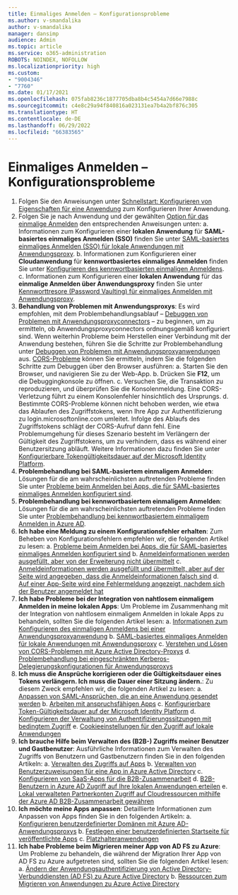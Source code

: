 ```yaml
---
title: Einmaliges Anmelden – Konfigurationsprobleme
ms.author: v-smandalika
author: v-smandalika
manager: dansimp
audience: Admin
ms.topic: article
ms.service: o365-administration
ROBOTS: NOINDEX, NOFOLLOW
ms.localizationpriority: high
ms.custom:
- "9004346"
- "7760"
ms.date: 01/17/2021
ms.openlocfilehash: 075fab8236c1877705dba8b4c5454a7d66e7988c
ms.sourcegitcommit: c4e8c29a94f840816a023131ea7b4a2bf876c305
ms.translationtype: HT
ms.contentlocale: de-DE
ms.lasthandoff: 06/29/2022
ms.locfileid: "66383565"
---
```

# <a name="sso-configuration-issues"></a>Einmaliges Anmelden – Konfigurationsprobleme

1. Folgen Sie den Anweisungen unter [Schnellstart: Konfigurieren von Eigenschaften für eine Anwendung](https://docs.microsoft.com/azure/active-directory/manage-apps/add-application-portal-configure) zum Konfigurieren Ihrer Anwendung.
2. Folgen Sie je nach Anwendung und der gewählten [Option für das einmalige Anmelden](https://docs.microsoft.com/azure/active-directory/manage-apps/sso-options) den entsprechenden Anweisungen unten: a. Informationen zum Konfigurieren einer **lokalen Anwendung** für **SAML-basiertes einmaliges Anmelden (SSO)** finden Sie unter [SAML-basiertes einmaliges Anmelden (SSO) für lokale Anwendungen mit Anwendungsproxy](https://docs.microsoft.com/azure/active-directory/manage-apps/application-proxy-configure-single-sign-on-on-premises-apps).
    b. Informationen zum Konfigurieren einer **Cloudanwendung** für **kennwortbasiertes einmaliges Anmelden** finden Sie unter [Konfigurieren des kennwortbasierten einmaligen Anmeldens](https://docs.microsoft.com/azure/active-directory/manage-apps/configure-password-single-sign-on-non-gallery-applications).
    c. Informationen zum Konfigurieren einer **lokalen Anwendung** für das **einmalige Anmelden über Anwendungsproxy** finden Sie unter [Kennworttresore (Password Vaulting) für einmaliges Anmelden mit Anwendungsproxy](https://docs.microsoft.com/azure/active-directory/manage-apps/application-proxy-configure-single-sign-on-password-vaulting).
3. **Behandlung von Problemen mit Anwendungsproxys**: Es wird empfohlen, mit dem Problembehandlungsablauf – [Debuggen von Problemen mit Anwendungsproxyconnectors](https://docs.microsoft.com/azure/active-directory/manage-apps/application-proxy-debug-connectors) – zu beginnen, um zu ermitteln, ob Anwendungsproxyconnectors ordnungsgemäß konfiguriert sind. Wenn weiterhin Probleme beim Herstellen einer Verbindung mit der Anwendung bestehen, führen Sie die Schritte zur Problembehandlung unter [Debuggen von Problemen mit Anwendungsproxyanwendungen](https://docs.microsoft.com/azure/active-directory/manage-apps/application-proxy-debug-apps) aus. [CORS-Probleme](https://docs.microsoft.com/azure/active-directory/manage-apps/application-proxy-understand-cors-issues#understand-and-identify-cors-issues) können Sie ermitteln, indem Sie die folgenden Schritte zum Debuggen über den Browser ausführen: a. Starten Sie den Browser, und navigieren Sie zu der Web-App.
    b. Drücken Sie **F12**, um die Debuggingkonsole zu öffnen.
    c. Versuchen Sie, die Transaktion zu reproduzieren, und überprüfen Sie die Konsolenmeldung. Eine CORS-Verletzung führt zu einem Konsolenfehler hinsichtlich des Ursprungs.
    d. Bestimmte CORS-Probleme können nicht behoben werden, wie etwa das Ablaufen des Zugriffstokens, wenn Ihre App zur Authentifizierung zu login.microsoftonline.com umleitet. Infolge des Ablaufs des Zugriffstokens schlägt der CORS-Aufruf dann fehl. Eine Problemumgehung für dieses Szenario besteht im Verlängern der Gültigkeit des Zugriffstokens, um zu verhindern, dass es während einer Benutzersitzung abläuft. Weitere Informationen dazu finden Sie unter [Konfigurierbare Tokengültigkeitsdauer auf der Microsoft Identity Platform](https://docs.microsoft.com/azure/active-directory/develop/active-directory-configurable-token-lifetimes).
4. **Problembehandlung bei SAML-basiertem einmaligem Anmelden**: Lösungen für die am wahrscheinlichsten auftretenden Probleme finden Sie unter [Probleme beim Anmelden bei Apps, die für SAML-basiertes einmaliges Anmelden konfiguriert sind](https://docs.microsoft.com/azure/active-directory/manage-apps/application-sign-in-problem-federated-sso-gallery).
5. **Problembehandlung bei kennwortbasiertem einmaligem Anmelden**: Lösungen für die am wahrscheinlichsten auftretenden Probleme finden Sie unter [Problembehandlung bei kennwortbasiertem einmaligem Anmelden in Azure AD](https://docs.microsoft.com/azure/active-directory/manage-apps/troubleshoot-password-based-sso).
6. **Ich habe eine Meldung zu einem Konfigurationsfehler erhalten**: Zum Beheben von Konfigurationsfehlern empfehlen wir, die folgenden Artikel zu lesen: a. [Probleme beim Anmelden bei Apps, die für SAML-basiertes einmaliges Anmelden konfiguriert sind](https://docs.microsoft.com/azure/active-directory/manage-apps/application-sign-in-problem-federated-sso-gallery) b. [Anmeldeinformationen werden ausgefüllt, aber von der Erweiterung nicht übermittelt](https://docs.microsoft.com/azure/active-directory/manage-apps/troubleshoot-password-based-sso#credentials-are-filled-in-but-the-extension-does-not-submit-them) c. [Anmeldeinformationen werden ausgefüllt und übermittelt, aber auf der Seite wird angegeben, dass die Anmeldeinformationen falsch sind](https://docs.microsoft.com/azure/active-directory/manage-apps/troubleshoot-password-based-sso) d. [Auf einer App-Seite wird eine Fehlermeldung angezeigt, nachdem sich der Benutzer angemeldet hat](https://docs.microsoft.com/azure/active-directory/manage-apps/application-sign-in-problem-application-error)
7. **Ich habe Probleme bei der Integration von nahtlosem einmaligem Anmelden in meine lokalen Apps**: Um Probleme im Zusammenhang mit der Integration von nahtlosem einmaligem Anmelden in lokale Apps zu behandeln, sollten Sie die folgenden Artikel lesen: a. [Informationen zum Konfigurieren des einmaligen Anmeldens bei einer Anwendungsproxyanwendung](https://docs.microsoft.com/azure/active-directory/manage-apps/application-proxy-config-sso-how-to) b. [SAML-basiertes einmaliges Anmelden für lokale Anwendungen mit Anwendungsproxy](https://docs.microsoft.com/azure/active-directory/manage-apps/application-proxy-configure-single-sign-on-on-premises-apps) c. [Verstehen und Lösen von CORS-Problemen mit Azure Active Directory-Proxys](https://docs.microsoft.com/azure/active-directory/manage-apps/application-proxy-understand-cors-issues#solutions-for-application-proxy-cors-issues) d. [Problembehandlung bei eingeschränkten Kerberos-Delegierungskonfigurationen für Anwendungsproxys](https://docs.microsoft.com/azure/active-directory/manage-apps/application-proxy-back-end-kerberos-constrained-delegation-how-to)
8. **Ich muss die Ansprüche korrigieren oder die Gültigkeitsdauer eines Tokens verlängern. Ich muss die Dauer einer Sitzung ändern.**: Zu diesem Zweck empfehlen wir, die folgenden Artikel zu lesen: a. [Anpassen von SAML-Ansprüchen, die an eine Anwendung gesendet werden](https://docs.microsoft.com/azure/active-directory/develop/active-directory-claims-mapping) b. [Arbeiten mit anspruchsfähigen Apps](https://docs.microsoft.com/azure/active-directory/manage-apps/application-proxy-configure-for-claims-aware-applications) c. [Konfigurierbare Token-Gültigkeitsdauer auf der Microsoft Identity Platform](https://docs.microsoft.com/azure/active-directory/develop/active-directory-configurable-token-lifetimes) d. [Konfigurieren der Verwaltung von Authentifizierungssitzungen mit bedingtem Zugriff](https://docs.microsoft.com/azure/active-directory/conditional-access/howto-conditional-access-session-lifetime) e. [Cookieeinstellungen für den Zugriff auf lokale Anwendungen](https://docs.microsoft.com/azure/active-directory/manage-apps/application-proxy-configure-cookie-settings)
9. **Ich brauche Hilfe beim Verwalten des (B2B-) Zugriffs meiner Benutzer und Gastbenutzer**: Ausführliche Informationen zum Verwalten des Zugriffs von Benutzern und Gastbenutzern finden Sie in den folgenden Artikeln: a. [Verwalten des Zugriffs auf Apps](https://docs.microsoft.com/azure/active-directory/manage-apps/what-is-access-management) b. [Verwalten von Benutzerzuweisungen für eine App in Azure Active Directory](https://docs.microsoft.com/azure/active-directory/manage-apps/assign-user-or-group-access-portal) c. [Konfigurieren von SaaS-Apps für die B2B-Zusammenarbeit](https://docs.microsoft.com/azure/active-directory/external-identities/configure-saas-apps) d. [B2B-Benutzern in Azure AD Zugriff auf Ihre lokalen Anwendungen erteilen](https://docs.microsoft.com/azure/active-directory/external-identities/configure-saas-apps) e. [Lokal verwalteten Partnerkonten Zugriff auf Cloudressourcen mithilfe der Azure AD B2B-Zusammenarbeit gewähren](https://docs.microsoft.com/azure/active-directory/external-identities/hybrid-on-premises-to-cloud)
10. **Ich möchte meine Apps anpassen**: Detaillierte Informationen zum Anpassen von Apps finden Sie in den folgenden Artikeln: a. [Konfigurieren benutzerdefinierter Domänen mit Azure AD-Anwendungsproxys](https://docs.microsoft.com/azure/active-directory/manage-apps/application-proxy-configure-custom-domain) b. [Festlegen einer benutzerdefinierten Startseite für veröffentlichte Apps](https://docs.microsoft.com/azure/active-directory/app-proxy/application-proxy-configure-custom-home-page) c. [Platzhalteranwendungen](https://docs.microsoft.com/azure/active-directory/manage-apps/application-proxy-wildcard)
11. **Ich habe Probleme beim Migrieren meiner App von AD FS zu Azure**: Um Probleme zu behandeln, die während der Migration Ihrer App von AD FS zu Azure aufgetreten sind, sollten Sie die folgenden Artikel lesen: a. [Ändern der Anwendungsauthentifizierung von Active Directory-Verbunddiensten (AD FS) zu Azure Active Directory](https://docs.microsoft.com/azure/active-directory/manage-apps/migrate-adfs-apps-to-azure) b. [Ressourcen zum Migrieren von Anwendungen zu Azure Active Directory](https://docs.microsoft.com/azure/active-directory/manage-apps/migration-resources)


